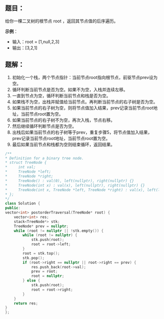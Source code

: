 ## 题目：
给你一棵二叉树的根节点 root ，返回其节点值的后序遍历。

**示例**：

- 输入：root = [1,null,2,3]
- 输出：[3,2,1]

## 题解：

1. 初始化一个栈，两个节点指针：当前节点root指向根节点，前驱节点prev设为空。
2. 循环判断当前节点是否为空。如果不为空，入栈并连续左移。
3. 一直到节点为空，循环判断当前节点和栈是否为空。
4. 如果栈不为空，出栈并赋值给当前节点。再判断当前节点的右子树是否为空。
5. 如果当前节点的右子树为空，则将节点值加入结果，prev记录当前节点root地址，当前节点root置为空。
6. 如果当前节点的右子树不为空，再次入栈，节点右移。
7. 然后继续循环判断节点是否为空。
8. 出栈后如果当前节点的右子树等于prev，重复步骤5，将节点值加入结果，prev记录当前节点root地址，当前节点root置为空。
9. 最后如果当前节点和栈都为空则结束循环，返回结果。

```cpp
/**
* Definition for a binary tree node.
* struct TreeNode {
*     int val;
*     TreeNode *left;
*     TreeNode *right;
*     TreeNode() : val(0), left(nullptr), right(nullptr) {}
*     TreeNode(int x) : val(x), left(nullptr), right(nullptr) {}
*     TreeNode(int x, TreeNode *left, TreeNode *right) : val(x), left(left), right(right) {}
* };
*/
class Solution {
public:
vector<int> postorderTraversal(TreeNode* root) {
    vector<int> res;
    stack<TreeNode*> stk;
    TreeNode* prev = nullptr;
    while (root != nullptr || !stk.empty()) {
        while (root != nullptr) {
            stk.push(root);
            root = root->left;
        }
        root = stk.top();
        stk.pop();
        if (root->right == nullptr || root->right == prev) {
            res.push_back(root->val);
            prev = root;
            root = nullptr;    
        } else {
            stk.push(root);
            root = root->right;
        }
    }
    return res;
}
};
```
